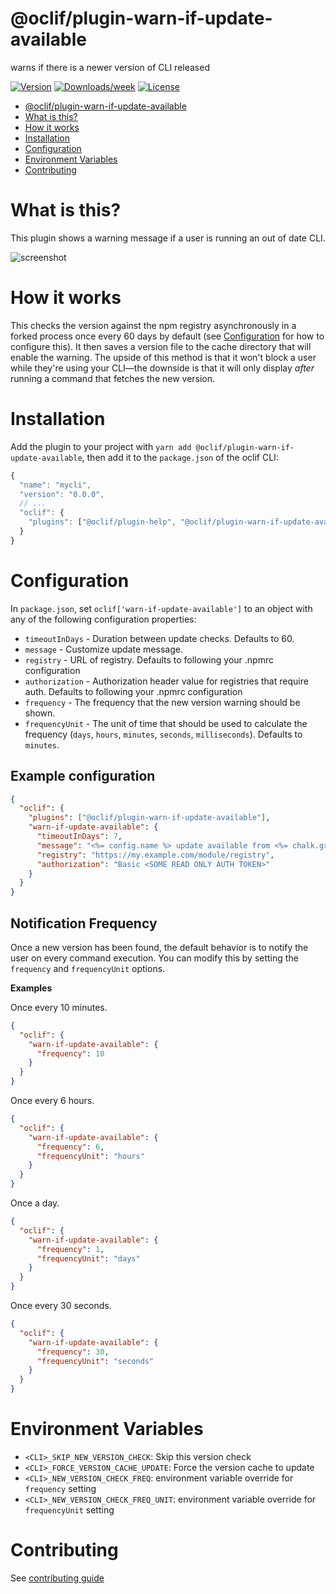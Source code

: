 # @oclif/plugin-warn-if-update-available

warns if there is a newer version of CLI released

[![Version](https://img.shields.io/npm/v/@oclif/plugin-warn-if-update-available.svg)](https://npmjs.org/package/@oclif/plugin-warn-if-update-available)
[![Downloads/week](https://img.shields.io/npm/dw/@oclif/plugin-warn-if-update-available.svg)](https://npmjs.org/package/@oclif/plugin-warn-if-update-available)
[![License](https://img.shields.io/npm/l/@oclif/plugin-warn-if-update-available.svg)](https://github.com/oclif/plugin-warn-if-update-available/blob/main/package.json)

<!-- toc -->

- [@oclif/plugin-warn-if-update-available](#oclifplugin-warn-if-update-available)
- [What is this?](#what-is-this)
- [How it works](#how-it-works)
- [Installation](#installation)
- [Configuration](#configuration)
- [Environment Variables](#environment-variables)
- [Contributing](#contributing)
<!-- tocstop -->

# What is this?

This plugin shows a warning message if a user is running an out of date CLI.

![screenshot](./assets/screenshot.png)

# How it works

This checks the version against the npm registry asynchronously in a forked process once every 60 days by default (see [Configuration](#configuration) for how to configure this). It then saves a version file to the cache directory that will enable the warning. The upside of this method is that it won't block a user while they're using your CLI—the downside is that it will only display _after_ running a command that fetches the new version.

# Installation

Add the plugin to your project with `yarn add @oclif/plugin-warn-if-update-available`, then add it to the `package.json` of the oclif CLI:

```js
{
  "name": "mycli",
  "version": "0.0.0",
  // ...
  "oclif": {
    "plugins": ["@oclif/plugin-help", "@oclif/plugin-warn-if-update-available"]
  }
}
```

# Configuration

In `package.json`, set `oclif['warn-if-update-available']` to an object with
any of the following configuration properties:

- `timeoutInDays` - Duration between update checks. Defaults to 60.
- `message` - Customize update message.
- `registry` - URL of registry. Defaults to following your .npmrc configuration
- `authorization` - Authorization header value for registries that require auth. Defaults to following your .npmrc configuration
- `frequency` - The frequency that the new version warning should be shown.
- `frequencyUnit` - The unit of time that should be used to calculate the frequency (`days`, `hours`, `minutes`, `seconds`, `milliseconds`). Defaults to `minutes`.

## Example configuration

```json
{
  "oclif": {
    "plugins": ["@oclif/plugin-warn-if-update-available"],
    "warn-if-update-available": {
      "timeoutInDays": 7,
      "message": "<%= config.name %> update available from <%= chalk.greenBright(config.version) %> to <%= chalk.greenBright(latest) %>.",
      "registry": "https://my.example.com/module/registry",
      "authorization": "Basic <SOME READ ONLY AUTH TOKEN>"
    }
  }
}
```

## Notification Frequency

Once a new version has been found, the default behavior is to notify the user on every command execution. You can modify this by setting the `frequency` and `frequencyUnit` options.

**Examples**

Once every 10 minutes.

```json
{
  "oclif": {
    "warn-if-update-available": {
      "frequency": 10
    }
  }
}
```

Once every 6 hours.

```json
{
  "oclif": {
    "warn-if-update-available": {
      "frequency": 6,
      "frequencyUnit": "hours"
    }
  }
}
```

Once a day.

```json
{
  "oclif": {
    "warn-if-update-available": {
      "frequency": 1,
      "frequencyUnit": "days"
    }
  }
}
```

Once every 30 seconds.

```json
{
  "oclif": {
    "warn-if-update-available": {
      "frequency": 30,
      "frequencyUnit": "seconds"
    }
  }
}
```

# Environment Variables

- `<CLI>_SKIP_NEW_VERSION_CHECK`: Skip this version check
- `<CLI>_FORCE_VERSION_CACHE_UPDATE`: Force the version cache to update
- `<CLI>_NEW_VERSION_CHECK_FREQ`: environment variable override for `frequency` setting
- `<CLI>_NEW_VERSION_CHECK_FREQ_UNIT`: environment variable override for `frequencyUnit` setting

# Contributing

See [contributing guide](./CONRTIBUTING.md)
